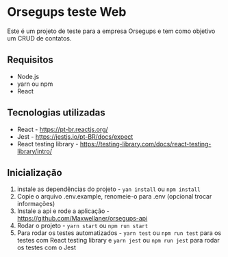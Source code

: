 # Orsegups teste Web

Este é um projeto de teste para a empresa Orsegups e tem como objetivo um CRUD de contatos.

## Requisitos
 - Node.js
 - yarn ou npm
 - React

## Tecnologias utilizadas
 - React - https://pt-br.reactjs.org/
 - Jest - https://jestjs.io/pt-BR/docs/expect
 - React testing library - https://testing-library.com/docs/react-testing-library/intro/

## Inicialização
 1. instale as dependências do projeto - `yan install` ou `npm install`
 2. Copie o arquivo .env.example, renomeie-o para .env (opcional trocar informações)
 3. Instale a api e rode a aplicação - https://github.com/Maxwellaner/orsegups-api
 4. Rodar o projeto - `yarn start` ou `npm run start`
 5. Para rodar os testes automatizados - `yarn test` ou `npm run test` para os testes com React testing library e `yarn jest` ou `npm run jest` para rodar os testes com o Jest
